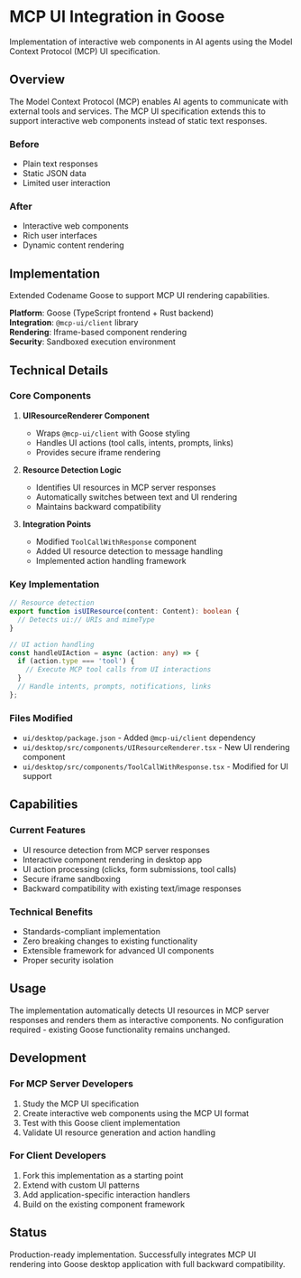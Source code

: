# MCP UI Integration in Goose

Implementation of interactive web components in AI agents using the Model Context Protocol (MCP) UI specification.

## Overview

The Model Context Protocol (MCP) enables AI agents to communicate with external tools and services. The MCP UI specification extends this to support interactive web components instead of static text responses.

### Before
- Plain text responses
- Static JSON data
- Limited user interaction

### After
- Interactive web components
- Rich user interfaces
- Dynamic content rendering

## Implementation

Extended Codename Goose to support MCP UI rendering capabilities.

**Platform**: Goose (TypeScript frontend + Rust backend)  
**Integration**: `@mcp-ui/client` library  
**Rendering**: Iframe-based component rendering  
**Security**: Sandboxed execution environment

## Technical Details

### Core Components

1. **UIResourceRenderer Component**
   - Wraps `@mcp-ui/client` with Goose styling
   - Handles UI actions (tool calls, intents, prompts, links)
   - Provides secure iframe rendering

2. **Resource Detection Logic**
   - Identifies UI resources in MCP server responses
   - Automatically switches between text and UI rendering
   - Maintains backward compatibility

3. **Integration Points**
   - Modified `ToolCallWithResponse` component
   - Added UI resource detection to message handling
   - Implemented action handling framework

### Key Implementation

```typescript
// Resource detection
export function isUIResource(content: Content): boolean {
  // Detects ui:// URIs and mimeType
}

// UI action handling
const handleUIAction = async (action: any) => {
  if (action.type === 'tool') {
    // Execute MCP tool calls from UI interactions
  }
  // Handle intents, prompts, notifications, links
};
```

### Files Modified
- `ui/desktop/package.json` - Added `@mcp-ui/client` dependency
- `ui/desktop/src/components/UIResourceRenderer.tsx` - New UI rendering component
- `ui/desktop/src/components/ToolCallWithResponse.tsx` - Modified for UI support

## Capabilities

### Current Features
- UI resource detection from MCP server responses
- Interactive component rendering in desktop app
- UI action processing (clicks, form submissions, tool calls)
- Secure iframe sandboxing
- Backward compatibility with existing text/image responses

### Technical Benefits
- Standards-compliant implementation
- Zero breaking changes to existing functionality
- Extensible framework for advanced UI components
- Proper security isolation

## Usage

The implementation automatically detects UI resources in MCP server responses and renders them as interactive components. No configuration required - existing Goose functionality remains unchanged.

## Development

### For MCP Server Developers
1. Study the MCP UI specification
2. Create interactive web components using the MCP UI format
3. Test with this Goose client implementation
4. Validate UI resource generation and action handling

### For Client Developers
1. Fork this implementation as a starting point
2. Extend with custom UI patterns
3. Add application-specific interaction handlers
4. Build on the existing component framework

## Status

Production-ready implementation. Successfully integrates MCP UI rendering into Goose desktop application with full backward compatibility.
